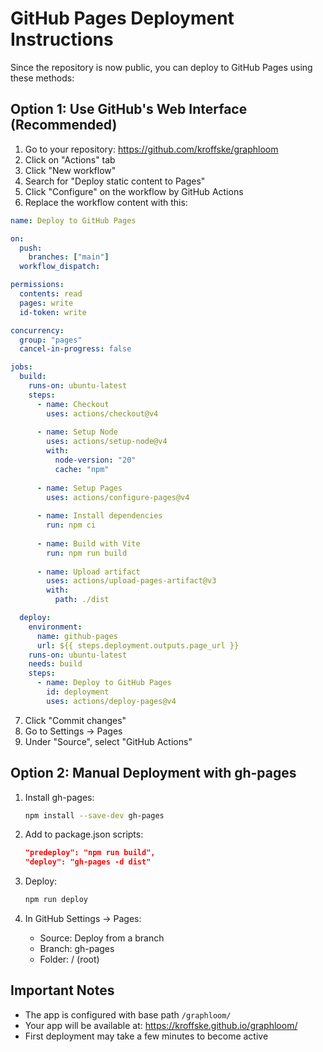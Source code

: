 # GitHub Pages Deployment Instructions

Since the repository is now public, you can deploy to GitHub Pages using these methods:

## Option 1: Use GitHub's Web Interface (Recommended)

1. Go to your repository: https://github.com/kroffske/graphloom
2. Click on "Actions" tab
3. Click "New workflow"
4. Search for "Deploy static content to Pages"
5. Click "Configure" on the workflow by GitHub Actions
6. Replace the workflow content with this:

```yaml
name: Deploy to GitHub Pages

on:
  push:
    branches: ["main"]
  workflow_dispatch:

permissions:
  contents: read
  pages: write
  id-token: write

concurrency:
  group: "pages"
  cancel-in-progress: false

jobs:
  build:
    runs-on: ubuntu-latest
    steps:
      - name: Checkout
        uses: actions/checkout@v4
        
      - name: Setup Node
        uses: actions/setup-node@v4
        with:
          node-version: "20"
          cache: "npm"
          
      - name: Setup Pages
        uses: actions/configure-pages@v4
        
      - name: Install dependencies
        run: npm ci
        
      - name: Build with Vite
        run: npm run build
        
      - name: Upload artifact
        uses: actions/upload-pages-artifact@v3
        with:
          path: ./dist

  deploy:
    environment:
      name: github-pages
      url: ${{ steps.deployment.outputs.page_url }}
    runs-on: ubuntu-latest
    needs: build
    steps:
      - name: Deploy to GitHub Pages
        id: deployment
        uses: actions/deploy-pages@v4
```

7. Click "Commit changes"
8. Go to Settings → Pages
9. Under "Source", select "GitHub Actions"

## Option 2: Manual Deployment with gh-pages

1. Install gh-pages:
   ```bash
   npm install --save-dev gh-pages
   ```

2. Add to package.json scripts:
   ```json
   "predeploy": "npm run build",
   "deploy": "gh-pages -d dist"
   ```

3. Deploy:
   ```bash
   npm run deploy
   ```

4. In GitHub Settings → Pages:
   - Source: Deploy from a branch
   - Branch: gh-pages
   - Folder: / (root)

## Important Notes

- The app is configured with base path `/graphloom/`
- Your app will be available at: https://kroffske.github.io/graphloom/
- First deployment may take a few minutes to become active